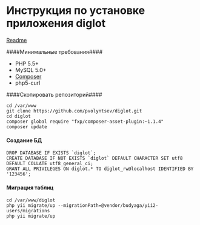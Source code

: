 # Инструкция по установке приложения diglot #

[Readme](https://github.com/pvolyntsev/diglot/blob/master/README.md)


####Минимальные требования####
- PHP 5.5+
- MySQL 5.0+
- [Composer](https://getcomposer.org/download/)
- php5-curl

####Скопировать репозиторий####
```
cd /var/www
git clone https://github.com/pvolyntsev/diglot.git
cd diglot
composer global require "fxp/composer-asset-plugin:~1.1.4"
composer update
```

#### Создание БД ####
```
DROP DATABASE IF EXISTS `diglot`;
CREATE DATABASE IF NOT EXISTS `diglot` DEFAULT CHARACTER SET utf8 DEFAULT COLLATE utf8_general_ci;
GRANT ALL PRIVILEGES ON diglot.* TO diglot_rw@localhost IDENTIFIED BY '123456';
```

#### Миграция таблиц ####
```
cd /var/www/diglot
php yii migrate/up --migrationPath=@vendor/budyaga/yii2-users/migrations
php yii migrate/up
```
